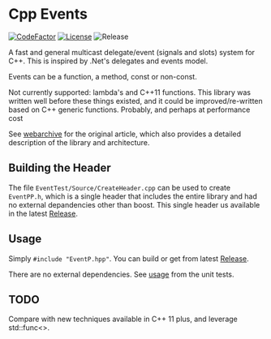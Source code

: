# Cpp Events

[![CodeFactor](https://www.codefactor.io/repository/github/cschladetsch/CppEvents/badge)](https://www.codefactor.io/repository/github/cschladetsch/CppEvents)
[![License](https://img.shields.io/github/license/cschladetsch/CppEvents.svg?label=License&maxAge=86400)](./LICENSE.txt)
![Release](https://img.shields.io/github/release/cschladetsch/CppEvents.svg?label=Release&maxAge=60)

A fast and general multicast delegate/event (signals and slots) system for C++. This is inspired by .Net's delegates and events model.

Events can be a function, a method, const or non-const.

Not currently supported: lambda's and C\+\+11 functions. This library was written well before these things existed, and it could be improved/re-written based on C++ generic functions. Probably, and perhaps at performance cost

See [webarchive](http://web.archive.org/web/20140719090331/http://www.altdev.co/2011/10/30/c-events/) for the original article, which also 
provides a detailed description of the library and architecture.

## Building the Header
The file `EventTest/Source/CreateHeader.cpp` can be used to create `EventPP.h`, which is a single header that includes the entire library and had no external depandencies other than boost. This single header us available in the latest [Release](https://github.com/cschladetsch/CppEvents/releases/tag/v2.6).

## Usage
Simply `#include "EventP.hpp"`. You can build or get from latest [Release](https://github.com/cschladetsch/CppEvents/releases/tag/v2.6).

There are no external dependencies. See [usage](EventTest/EventTest.cpp) from the unit tests.

## TODO
Compare with new techniques available in C++ 11 plus, and leverage std::func<>.
